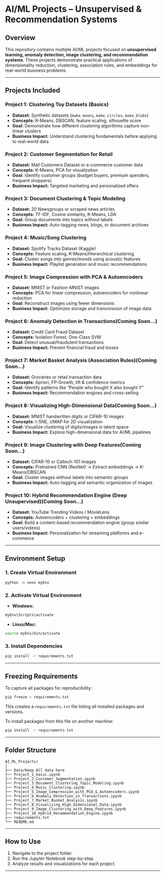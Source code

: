 
# AI/ML Projects – Unsupervised & Recommendation Systems

## **Overview**

This repository contains multiple AI/ML projects focused on **unsupervised learning, anomaly detection, image clustering, and recommendation systems**. These projects demonstrate practical applications of dimensionality reduction, clustering, association rules, and embeddings for real-world business problems.

---

## **Projects Included**

### **Project 1: Clustering Toy Datasets (Basics)**

* **Dataset:** Synthetic datasets (`make_moons`, `make_circles`, `make_blobs`)
* **Concepts:** K-Means, DBSCAN, feature scaling, silhouette score
* **Goal:** Demonstrate how different clustering algorithms capture non-linear clusters
* **Business Impact:** Understand clustering fundamentals before applying to real-world data

### **Project 2: Customer Segmentation for Retail**

* **Dataset:** Mall Customers Dataset or e-commerce customer data
* **Concepts:** K-Means, PCA for visualization
* **Goal:** Identify customer groups (budget buyers, premium spenders, frequent shoppers)
* **Business Impact:** Targeted marketing and personalized offers

### **Project 3: Document Clustering & Topic Modeling**

* **Dataset:** 20 Newsgroups or scraped news articles
* **Concepts:** TF-IDF, Cosine similarity, K-Means, LDA
* **Goal:** Group documents into topics without labels
* **Business Impact:** Auto-tagging news, blogs, or document archives

### **Project 4: Music/Song Clustering**

* **Dataset:** Spotify Tracks Dataset (Kaggle)
* **Concepts:** Feature scaling, K-Means/Hierarchical clustering
* **Goal:** Cluster songs into genres/moods using acoustic features
* **Business Impact:** Playlist generation and music recommendations

### **Project 5: Image Compression with PCA & Autoencoders**

* **Dataset:** MNIST or Fashion-MNIST images
* **Concepts:** PCA for linear compression, autoencoders for nonlinear reduction
* **Goal:** Reconstruct images using fewer dimensions
* **Business Impact:** Optimizes storage and transmission of image data

### **Project 6: Anomaly Detection in Transactions**(Coming Soon...)

* **Dataset:** Credit Card Fraud Dataset
* **Concepts:** Isolation Forest, One-Class SVM
* **Goal:** Detect unusual/fraudulent transactions
* **Business Impact:** Prevent financial fraud and losses

### **Project 7: Market Basket Analysis (Association Rules)**(Coming Soon...)

* **Dataset:** Groceries or retail transaction data
* **Concepts:** Apriori, FP-Growth, lift & confidence metrics
* **Goal:** Identify patterns like “People who bought X also bought Y”
* **Business Impact:** Recommendation engines and cross-selling

### **Project 8: Visualizing High-Dimensional Data**(Coming Soon...)

* **Dataset:** MNIST handwritten digits or CIFAR-10 images
* **Concepts:** t-SNE, UMAP for 2D visualization
* **Goal:** Visualize clustering of digits/images in latent space
* **Business Impact:** Explore high-dimensional data for AI/ML pipelines

### **Project 9: Image Clustering with Deep Features**(Coming Soon...)

* **Dataset:** CIFAR-10 or Caltech-101 images
* **Concepts:** Pretrained CNN (ResNet) → Extract embeddings → K-Means/DBSCAN
* **Goal:** Cluster images without labels into semantic groups
* **Business Impact:** Auto-tagging and semantic organization of images

### **Project 10: Hybrid Recommendation Engine (Deep Unsupervised)**(Coming Soon...)

* **Dataset:** YouTube Trending Videos / MovieLens
* **Concepts:** Autoencoders + clustering + embeddings
* **Goal:** Build a content-based recommendation engine (group similar users/videos)
* **Business Impact:** Personalization for streaming platforms and e-commerce
---

## **Environment Setup**

### **1. Create Virtual Environment**

```bash
python -m venv myEnv
```

### **2. Activate Virtual Environment**

* **Windows:**

```bash
myEnv\Scripts\activate
```

* **Linux/Mac:**

```bash
source myEnv/bin/activate
```

### **3. Install Dependencies**

```bash
pip install -r requirements.txt
```

---

## **Freezing Requirements**

To capture all packages for reproducibility:

```bash
pip freeze > requirements.txt
```

This creates a `requirements.txt` file listing all installed packages and versions.

To install packages from this file on another machine:

```bash
pip install -r requirements.txt
```

---

## **Folder Structure**

```
AI_ML_Projects/
│
├── Data/Keep All data here
├── Project_1_basic.ipynb
├── Project_2_Customer_Segmentation.ipynb
├── Project_3_Document_Clustering_Topic_Modeling.ipynb
├── Project_4_Music_Clustering.ipynb
├── Project_5_Image_Compression_with_PCA_&_Autoencoders.ipynb
├── Project_6_Anomaly_Detection_in_Transactions.ipynb
├── Project_7_Market_Basket_Analysis.ipynb
├── Project_8_Visualizing_High_Dimensional_Data.ipynb
├── Project_9_Image_Clustering_with_Deep_Features.ipynb
├── Project_10_Hybrid_Recommendation_Engine.ipynb
├── requirements.txt
└── README.md
```

---

## **How to Use**

1. Navigate to the project folder.
2. Run the Jupyter Notebook step-by-step.
3. Analyze results and visualizations for each project.

---
